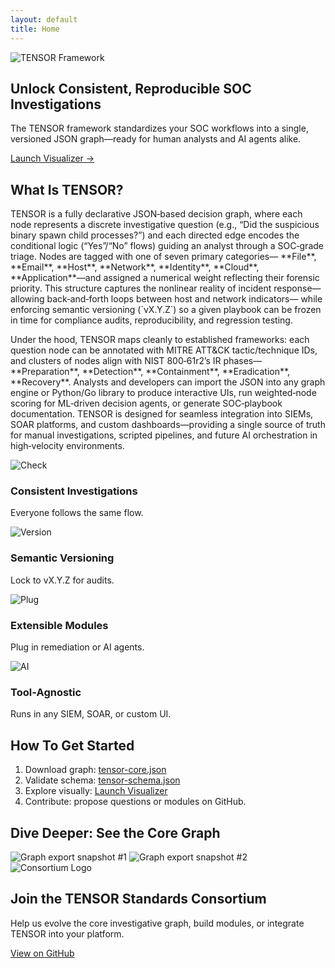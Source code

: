 ```yaml
---
layout: default
title: Home
---
```


<!-- HERO -->
<section class="bg-gradient-to-r from-navy to-teal text-white py-20">
  <div class="max-w-4xl mx-auto text-center px-4">
    <img src="{{ site.baseurl }}/assets/images/logo-framework.png" alt="TENSOR Framework" class="mx-auto mb-8 h-48 w-auto"/>
    <h1 class="text-4xl font-extrabold mb-4">
      Unlock Consistent, Reproducible SOC Investigations
    </h1>
    <p class="text-lg mb-8">
      The TENSOR framework standardizes your SOC workflows into a single, versioned JSON graph—ready for human analysts and AI agents alike.
    </p>
    <a href="{{ site.baseurl }}/visualizer/" class="inline-block bg-white text-navy font-semibold py-3 px-6 rounded-lg shadow hover:bg-gray-100 transition">
      Launch Visualizer →
    </a>
  </div>
</section>

<!-- WHAT IS TENSOR -->
<section class="bg-gray-50 py-16">
  <div class="max-w-3xl mx-auto px-4">
    <h2 class="text-3xl font-bold mb-4">What Is TENSOR?</h2>
    <p class="text-lg text-gray-700 mb-6">
      TENSOR is a fully declarative JSON‑based decision graph, where each node
      represents a discrete investigative question (e.g., “Did the suspicious
      binary spawn child processes?”) and each directed edge encodes the
      conditional logic (“Yes”/“No” flows) guiding an analyst through a
      SOC‑grade triage. Nodes are tagged with one of seven primary categories—
      **File**, **Email**, **Host**, **Network**, **Identity**, **Cloud**,
      **Application**—and assigned a numerical weight reflecting their forensic
      priority. This structure captures the nonlinear reality of incident
      response—allowing back‑and‑forth loops between host and network indicators—
      while enforcing semantic versioning (`vX.Y.Z`) so a given playbook can be
      frozen in time for compliance audits, reproducibility, and regression testing.
    </p>
    <p class="text-lg text-gray-700">
      Under the hood, TENSOR maps cleanly to established frameworks: each question
      node can be annotated with MITRE ATT&CK tactic/technique IDs, and clusters
      of nodes align with NIST 800‑61r2’s IR phases—**Preparation**, **Detection**,
      **Containment**, **Eradication**, **Recovery**. Analysts and developers can
      import the JSON into any graph engine or Python/Go library to produce
      interactive UIs, run weighted‑node scoring for ML‑driven decision agents,
      or generate SOC‑playbook documentation. TENSOR is designed for seamless
      integration into SIEMs, SOAR platforms, and custom dashboards—providing a
      single source of truth for manual investigations, scripted pipelines, and
      future AI orchestration in high‑velocity environments.
    </p>
  </div>
</section>

<!-- WHY TENSOR CARDS -->
<section class="py-16">
  <div class="max-w-6xl mx-auto px-4 grid grid-cols-1 md:grid-cols-4 gap-8">
    <div class="bg-white rounded-lg shadow p-6 text-center">
      <img src="{{ site.baseurl }}/assets/icons/check.svg" alt="Check" class="mx-auto h-12 mb-4"/>
      <h3 class="font-semibold text-xl mb-2">Consistent Investigations</h3>
      <p>Everyone follows the same flow.</p>
    </div>
    <div class="bg-white rounded-lg shadow p-6 text-center">
      <img src="{{ site.baseurl }}/assets/icons/version.svg" alt="Version" class="mx-auto h-12 mb-4"/>
      <h3 class="font-semibold text-xl mb-2">Semantic Versioning</h3>
      <p>Lock to vX.Y.Z for audits.</p>
    </div>
    <div class="bg-white rounded-lg shadow p-6 text-center">
      <img src="{{ site.baseurl }}/assets/icons/plug.svg" alt="Plug" class="mx-auto h-12 mb-4"/>
      <h3 class="font-semibold text-xl mb-2">Extensible Modules</h3>
      <p>Plug in remediation or AI agents.</p>
    </div>
    <div class="bg-white rounded-lg shadow p-6 text-center">
      <img src="{{ site.baseurl }}/assets/icons/ai.svg" alt="AI" class="mx-auto h-12 mb-4"/>
      <h3 class="font-semibold text-xl mb-2">Tool‑Agnostic</h3>
      <p>Runs in any SIEM, SOAR, or custom UI.</p>
    </div>
  </div>
</section>

<!-- HOW TO GET STARTED -->
<section class="bg-gray-50 py-16">
  <div class="max-w-3xl mx-auto px-4">
    <h2 class="text-2xl font-bold mb-4">How To Get Started</h2>
    <ol class="list-decimal list-inside space-y-2 text-gray-700">
      <li>Download graph: <a href="{{ site.baseurl }}/core/latest/tensor-core.json" class="text-teal hover:underline">tensor-core.json</a></li>
      <li>Validate schema: <a href="{{ site.baseurl }}/schemas/tensor-schema.json" class="text-teal hover:underline">tensor-schema.json</a></li>
      <li>Explore visually: <a href="{{ site.baseurl }}/visualizer/" class="text-teal hover:underline">Launch Visualizer</a></li>
      <li>Contribute: propose questions or modules on GitHub.</li>
    </ol>
  </div>
</section>

<!-- DIVE DEEPER GRAPH PREVIEWS -->
<section class="py-16">
  <div class="max-w-4xl mx-auto px-4 text-center">
    <h2 class="text-2xl font-bold mb-6">Dive Deeper: See the Core Graph</h2>
    <div class="grid grid-cols-1 md:grid-cols-2 gap-6">
      <img src="{{ site.baseurl }}/assets/images/graph-export1.png" alt="Graph export snapshot #1" class="h-64 w-auto object-contain rounded shadow-md mx-auto" />
      <img src="{{ site.baseurl }}/assets/images/graph-export2.png" alt="Graph export snapshot #2" class="h-64 w-auto object-contain rounded shadow-md mx-auto" />
    </div>
  </div>
</section>

<!-- GET INVOLVED CTA -->
<section class="bg-gray-800 text-white py-16">
  <div class="mt-10 flex justify-center space-x-6">
    <img src="{{ site.baseurl }}/assets/images/logo-consortium.png"
        alt="Consortium Logo"
        class="h-24 border-2 border-white p-2 rounded" />
  </div>
  <div class="max-w-3xl mx-auto px-4 text-center">
    <h2 class="text-3xl font-bold mb-4">Join the TENSOR Standards Consortium</h2>
    <p class="mb-6">Help us evolve the core investigative graph, build modules, or integrate TENSOR into your platform.</p>
    <a href="https://github.com/tensor-standards-consortium/tensor-framework"
       class="bg-teal text-navy font-semibold py-3 px-6 rounded-lg hover:bg-green-400 transition">
      View on GitHub
    </a>
  </div>
</section>
